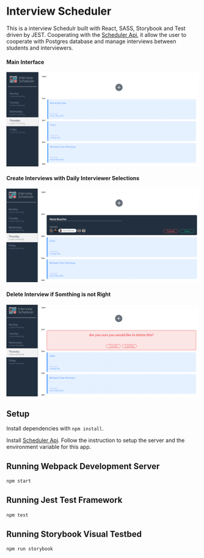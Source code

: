 # Interview Scheduler
This is a interview Schedulr built with React, SASS, Storybook and Test driven by JEST.
Cooperating with the [Scheduler Api](https://github.com/lighthouse-labs/scheduler-api), it allow the user to cooperate with Postgres database and manage interviews between 
students and interviewers.

#### Main Interface
![main](./img/main.png)
#### Create Interviews with Daily Interviewer Selections
![create](./img/create.png)


#### Delete Interview if Somthing is not Right
![main](./img/delete.png)


## Setup

Install dependencies with `npm install`.

Install [Scheduler Api](https://github.com/lighthouse-labs/scheduler-api). Follow the instruction to setup the server and the environment variable for this app.

## Running Webpack Development Server

```sh
npm start
```

## Running Jest Test Framework

```sh
npm test
```

## Running Storybook Visual Testbed

```sh
npm run storybook
```
